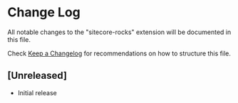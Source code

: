 # Change Log
All notable changes to the "sitecore-rocks" extension will be documented in this file.

Check [Keep a Changelog](http://keepachangelog.com/) for recommendations on how to structure this file.

## [Unreleased]
- Initial release